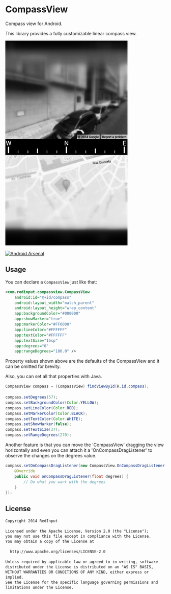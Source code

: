 CompassView
===========

Compass view for Android.

This library provides a fully customizable linear compass view.

![image](screenshot1.jpg)


[![Android Arsenal](https://img.shields.io/badge/Android%20Arsenal-CompassView-brightgreen.svg?style=flat)](https://android-arsenal.com/details/1/1063)


## Usage
You can declare a `CompassView` just like that:

```XML
<com.redinput.compassview.CompassView
    android:id="@+id/compass"
    android:layout_width="match_parent"
    android:layout_height="wrap_content"
    app:backgroundColor="#000000"
    app:showMarker="true"
    app:markerColor="#FF0000"
    app:lineColor="#FFFFFF"
    app:textColor="#FFFFFF"
    app:textSize="15sp"
    app:degrees="0"
    app:rangeDegrees="180.0" />
```

Property values shown above are the defaults of the CompassView and it can be omitted for brevity.

Also, you can set all that properties with Java.

```JAVA
CompassView compass = (CompassView) findViewById(R.id.compass);

compass.setDegrees(57);
compass.setBackgroundColor(Color.YELLOW);
compass.setLineColor(Color.RED);
compass.setMarkerColor(Color.BLACK);
compass.setTextColor(Color.WHITE);
compass.setShowMarker(false);
compass.setTextSize(37);
compass.setRangeDegrees(270);
```

Another feature is that you can move the 'CompassView' dragging the view horizontally and even you can attach it a 'OnCompassDragListener' to observe the changes on the degrees value.

```JAVA
compass.setOnCompassDragListener(new CompassView.OnCompassDragListener() {
	@Override
	public void onCompassDragListener(float degrees) {
		// Do what you want with the degrees
	}
});
```


License
-------
    Copyright 2014 RedInput

    Licensed under the Apache License, Version 2.0 (the "License");
    you may not use this file except in compliance with the License.
    You may obtain a copy of the License at

      http://www.apache.org/licenses/LICENSE-2.0

    Unless required by applicable law or agreed to in writing, software
    distributed under the License is distributed on an "AS IS" BASIS,
    WITHOUT WARRANTIES OR CONDITIONS OF ANY KIND, either express or implied.
    See the License for the specific language governing permissions and
    limitations under the License.